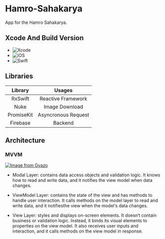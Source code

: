 # Hamro-Sahakarya
App for the Hamro Sahakarya.

## Xcode And Build Version
+ ![Xcode](https://img.shields.io/badge/Xcode-14.1-blue)
+ ![iOS](https://img.shields.io/badge/iOS-15.0%20or%20later-green)
+ ![Swift](https://img.shields.io/badge/Swift-5.7-orange)

## Libraries
|Library|Usages|
|:---:|:---:|
|RxSwift| Reactive Framework|
|Nuke| Image Download|
|PromiseKit| Asyncronous Request |
|Firebase| Backend |


## Architecture

### MVVM
[![Image from Gyazo](https://i.gyazo.com/887e0994896060ccb23a3fabefa66319.png)](https://gyazo.com/887e0994896060ccb23a3fabefa66319)

- Modal Layer: contains data access objects and validation logic. It knows how to read and write data, and it notifies the view model when data changes.

- ViewModel Layer: contains the state of the view and has methods to handle user interaction. It calls methods on the model layer to read and write data, and it notifiesthe view when the model‘s data changes. 

- View Layer: styles and displays on-screen elements. It doesn‘t contain business or validation logic. Instead, it binds its visual elements to properties on the view model. It also receives user inputs and interaction, and it calls methods on the view model in response.
